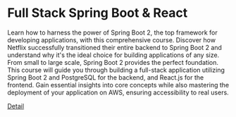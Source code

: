 # Full Stack Spring Boot & React

Learn how to harness the power of Spring Boot 2, the top framework for developing applications, with this comprehensive course. Discover how Netflix successfully transitioned their entire backend to Spring Boot 2 and understand why it's the ideal choice for building applications of any size. From small to large scale, Spring Boot 2 provides the perfect foundation. This course will guide you through building a full-stack application utilizing Spring Boot 2 and PostgreSQL for the backend, and React.js for the frontend. Gain essential insights into core concepts while also mastering the deployment of your application on AWS, ensuring accessibility to real users. 

[Detail](https://eduitfree.com/courses/full-stack-spring-boot-react)